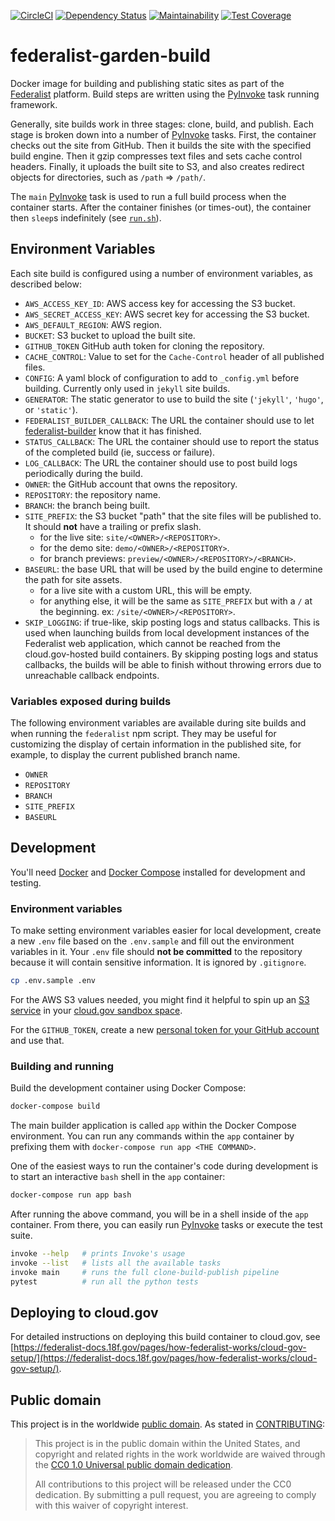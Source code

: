 [![CircleCI](https://circleci.com/gh/18F/federalist-garden-build.svg?style=svg)](https://circleci.com/gh/18F/federalist-garden-build)
[![Dependency Status](https://gemnasium.com/badges/github.com/18F/federalist-garden-build.svg)](https://gemnasium.com/github.com/18F/federalist-garden-build)
[![Maintainability](https://api.codeclimate.com/v1/badges/b7ddc95a6745610b685b/maintainability)](https://codeclimate.com/github/18F/federalist-garden-build/maintainability)
[![Test Coverage](https://api.codeclimate.com/v1/badges/b7ddc95a6745610b685b/test_coverage)](https://codeclimate.com/github/18F/federalist-garden-build/test_coverage)

# federalist-garden-build

Docker image for building and publishing static sites as part of the [Federalist][] platform. Build steps are written using the [PyInvoke][] task running framework.

Generally, site builds work in three stages: clone, build, and publish. Each stage is broken down into a number of [PyInvoke][] tasks. First, the container checks out the site from GitHub. Then it builds the site with the specified build engine. Then it gzip compresses text files and sets cache control headers. Finally, it uploads the built site to S3, and also creates redirect objects for directories, such as `/path` => `/path/`.

The `main` [PyInvoke][] task is used to run a full build process when the container starts. After the container finishes (or times-out), the container then `sleep`s indefinitely (see [`run.sh`](run.sh)).

## Environment Variables

Each site build is configured using a number of environment variables, as described below:

* `AWS_ACCESS_KEY_ID`: AWS access key for accessing the S3 bucket.
* `AWS_SECRET_ACCESS_KEY`: AWS secret key for accessing the S3 bucket.
* `AWS_DEFAULT_REGION`: AWS region.
* `BUCKET`: S3 bucket to upload the built site.
* `GITHUB_TOKEN` GitHub auth token for cloning the repository.
* `CACHE_CONTROL`: Value to set for the `Cache-Control` header of all published files.
* `CONFIG`: A yaml block of configuration to add to `_config.yml` before building. Currently only used in `jekyll` site builds.
* `GENERATOR`: The static generator to use to build the site (`'jekyll'`, `'hugo'`, or `'static'`).
* `FEDERALIST_BUILDER_CALLBACK`: The URL the container should use to let [federalist-builder][] know that it has finished.
* `STATUS_CALLBACK`: The URL the container should use to report the status of the completed build (ie, success or failure).
* `LOG_CALLBACK`: The URL the container should use to post build logs periodically during the build.
* `OWNER`: the GitHub account that owns the repository.
* `REPOSITORY`: the repository name.
* `BRANCH`: the branch being built.
* `SITE_PREFIX`: the S3 bucket "path" that the site files will be published to. It should **not** have a trailing or prefix slash.
  * for the live site: `site/<OWNER>/<REPOSITORY>`.
  * for the demo site: `demo/<OWNER>/<REPOSITORY>`.
  * for branch previews: `preview/<OWNER>/<REPOSITORY>/<BRANCH>`.
* `BASEURL`: the base URL that will be used by the build engine to determine the path for site assets.
  * for a live site with a custom URL, this will be empty.
  * for anything else, it will be the same as `SITE_PREFIX` but
    with a `/` at the beginning. ex: `/site/<OWNER>/<REPOSITORY>`.
* `SKIP_LOGGING`: if true-like, skip posting logs and status callbacks. This is used when launching builds from local development instances of the Federalist web application, which cannot be reached from the cloud.gov-hosted build containers. By skipping posting logs and status callbacks, the builds will be able to finish without throwing errors due to unreachable callback endpoints.

### Variables exposed during builds

The following environment variables are available during site builds and when running the `federalist` npm script. They may be useful for customizing the display of certain information in the published site, for example, to display the current published branch name.

* `OWNER`
* `REPOSITORY`
* `BRANCH`
* `SITE_PREFIX`
* `BASEURL`

## Development

You'll need [Docker][] and [Docker Compose][] installed for development and testing.

### Environment variables

To make setting environment variables easier for local development,
create a new `.env` file based on the `.env.sample` and fill out the environment variables in it. Your `.env` file should **not be committed** to the repository
because it will contain sensitive information. It is ignored by `.gitignore`.

```sh
cp .env.sample .env
```

For the AWS S3 values needed, you might find it helpful to
spin up an [S3 service](https://cloud.gov/docs/services/s3/) in your [cloud.gov sandbox space](https://cloud.gov/overview/pricing/free-limited-sandbox/).

For the `GITHUB_TOKEN`, create a new [personal token for your GitHub account](https://help.github.com/articles/creating-a-personal-access-token-for-the-command-line/) and use that.

### Building and running

Build the development container using Docker Compose:

```sh
docker-compose build
```

The main builder application is called `app` within the Docker Compose environment.
You can run any commands within the `app` container by prefixing them with `docker-compose run app <THE COMMAND>`.

One of the easiest ways to run the container's code during development is to start
an interactive `bash` shell in the `app` container:

```sh
docker-compose run app bash
```

After running the above command, you will be in a shell inside of the `app` container. From there, you can easily run [PyInvoke][] tasks or execute the test suite.

```sh
invoke --help   # prints Invoke's usage
invoke --list   # lists all the available tasks
invoke main     # runs the full clone-build-publish pipeline
pytest          # run all the python tests
```

## Deploying to cloud.gov

For detailed instructions on deploying this build container to cloud.gov, see [https://federalist-docs.18f.gov/pages/how-federalist-works/cloud-gov-setup/](https://federalist-docs.18f.gov/pages/how-federalist-works/cloud-gov-setup/).

## Public domain

This project is in the worldwide [public domain](LICENSE.md). As stated in [CONTRIBUTING](CONTRIBUTING.md):

> This project is in the public domain within the United States, and copyright and related rights in the work worldwide are waived through the [CC0 1.0 Universal public domain dedication](https://creativecommons.org/publicdomain/zero/1.0/).
>
> All contributions to this project will be released under the CC0 dedication. By submitting a pull request, you are agreeing to comply with this waiver of copyright interest.

[PyInvoke]: http://www.pyinvoke.org/
[Federalist]: https://federalist.18f.gov
[Docker Compose]: https://docs.docker.com/compose/install/
[Docker]: https://docs.docker.com/engine/installation/
[federalist-builder]: https://github.com/18f/federalist-builder
